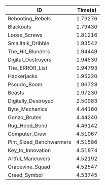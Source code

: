 |ID|Time(s)|
|-|-|
|Rebooting_Rebels|1.73276|
|Blackouts|1.79430|
|Loose_Screws|1.81216|
|Smalltalk_Dribble|1.93542|
|The_Hit_Blunders|1.94449|
|Digital_Destroyers|1.94530|
|The_ERROR_List|1.94793|
|Hackerjacks|1.95220|
|Pseudo_Boom|1.96728|
|Beasts|1.97230|
|Digitally_Destroyed|2.50983|
|Byte_Mechanics|4.44160|
|Gonzo_Brutes|4.44240|
|Rug_Heed_Bend|4.46142|
|Computer_Crew|4.51067|
|Pint_Sized_Benchwarmers|4.51586|
|Key_to_Innovation|4.51874|
|Artful_Maneuvers|4.52192|
|Grapevine_Squad|4.52547|
|Creed_Symbol|4.53745|
